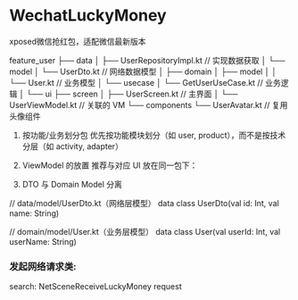 # WechatLuckyMoney
xposed微信抢红包，适配微信最新版本


feature_user
├── data
│   ├── UserRepositoryImpl.kt   // 实现数据获取
│   └── model
│       └── UserDto.kt          // 网络数据模型
│
├── domain
│   ├── model
│   │   └── User.kt            // 业务模型
│   └── usecase
│       └── GetUserUseCase.kt  // 业务逻辑
│
└── ui
├── screen
│   ├── UserScreen.kt      // 主界面
│   └── UserViewModel.kt   // 关联的 VM
└── components
    └── UserAvatar.kt      // 复用头像组件


1. 按功能/业务划分包
    优先按功能模块划分（如 user, product），而不是按技术分层（如 activity, adapter）
2. ViewModel 的放置
   推荐与对应 UI 放在同一包下：

3. DTO 与 Domain Model 分离

// data/model/UserDto.kt（网络层模型）
data class UserDto(val id: Int, val name: String)

// domain/model/User.kt（业务层模型）
data class User(val userId: Int, val userName: String)



### 发起网络请求类:
search: NetSceneReceiveLuckyMoney request


